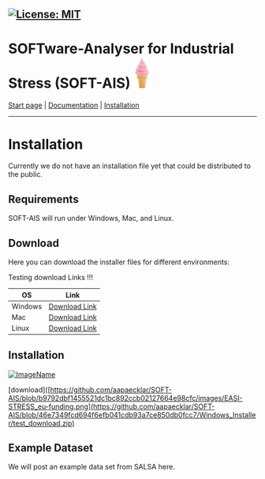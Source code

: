[![License: MIT](https://img.shields.io/badge/License-MIT-yellow.svg)](https://opensource.org/licenses/MIT)
-------------------------
# SOFTware-Analyser for Industrial Stress (SOFT-AIS) <img src="images/EIS.jpg" alt="SOFT-AIS Logo" style="width:35px;">

[Start page](README.md) | [Documentation](documentation.md) | [Installation](download.md)

-------------------------

# Installation

Currently we do not have an installation file yet that could be distributed to the public.


## Requirements

SOFT-AIS will run under Windows, Mac, and Linux.

## Download

Here you can download the installer files for different environments:

Testing download Links !!!


| **OS**  | **Link** |
| ------------------------------ | ------------------------------------- |
| Windows| <a href="https://github.com/aapaecklar/SOFT-AIS/tree/publish_markup/Windows_Installer/"> Download Link </a>                         |
| Mac | <a href="https://github.com/aapaecklar/SOFT-AIS/tree/publish_markup/Mac_installer/">Download Link <a>                                     |
| Linux | <a href="https://github.com/aapaecklar/SOFT-AIS/tree/publish_markup/Linux_installer/"> Download Link </a> |


## Installation

<a download="EASI-STRESS_eu-funding.png" href="https://github.com/aapaecklar/SOFT-AIS/blob/b9792dbf1455521dc1bc892ccb02127664e98cfc/images/" title="ImageName">
    <img alt="ImageName" src="https://github.com/aapaecklar/SOFT-AIS/blob/b9792dbf1455521dc1bc892ccb02127664e98cfc/images/">
</a>
  
[download]([https://github.com/aapaecklar/SOFT-AIS/blob/b9792dbf1455521dc1bc892ccb02127664e98cfc/images/EASI-STRESS_eu-funding.png](https://github.com/aapaecklar/SOFT-AIS/blob/46e7349fcd694f6efb041cdb93a7ce850db0fcc7/Windows_Installer/test_download.zip)



## Example Dataset

We will post an example data set from SALSA here.
